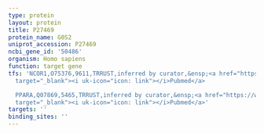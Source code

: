 ```yaml
---
type: protein
layout: protein
title: P27469
protein_name: G0S2
uniprot_accession: P27469
ncbi_gene_id: '50486'
organism: Homo sapiens
function: target gene
tfs: 'NCOR1,O75376,9611,TRRUST,inferred by curator,&ensp;<a href="https://www.ncbi.nlm.nih.gov/pubmed/?term=23098689%5Buid%5D"
  target="_blank"><i uk-icon="icon: link"></i>Pubmed</a>

  PPARA,Q07869,5465,TRRUST,inferred by curator,&ensp;<a href="https://www.ncbi.nlm.nih.gov/pubmed/?term=20110263%5Buid%5D"
  target="_blank"><i uk-icon="icon: link"></i>Pubmed</a>'
targets: ''
binding_sites: ''
---
```


